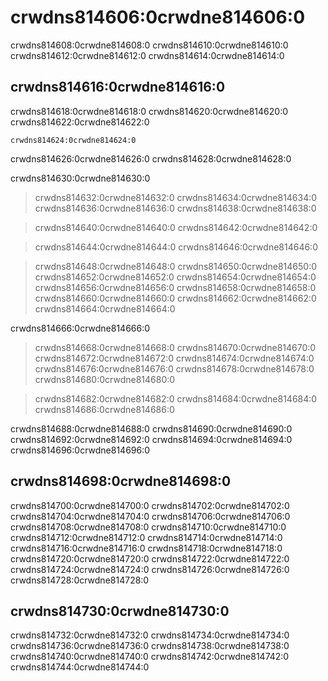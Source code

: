# crwdns814606:0crwdne814606:0

crwdns814608:0crwdne814608:0 crwdns814610:0crwdne814610:0 crwdns814612:0crwdne814612:0 crwdns814614:0crwdne814614:0

## crwdns814616:0crwdne814616:0

crwdns814618:0crwdne814618:0 crwdns814620:0crwdne814620:0 crwdns814622:0crwdne814622:0

```{figure} ../../figures/risk-matrix.png
crwdns814624:0crwdne814624:0
```

crwdns814626:0crwdne814626:0 crwdns814628:0crwdne814628:0

crwdns814630:0crwdne814630:0

> crwdns814632:0crwdne814632:0 crwdns814634:0crwdne814634:0 crwdns814636:0crwdne814636:0 crwdns814638:0crwdne814638:0

> crwdns814640:0crwdne814640:0 crwdns814642:0crwdne814642:0

> crwdns814644:0crwdne814644:0 crwdns814646:0crwdne814646:0

> crwdns814648:0crwdne814648:0 crwdns814650:0crwdne814650:0 crwdns814652:0crwdne814652:0
> crwdns814654:0crwdne814654:0 crwdns814656:0crwdne814656:0 crwdns814658:0crwdne814658:0 crwdns814660:0crwdne814660:0
> crwdns814662:0crwdne814662:0 crwdns814664:0crwdne814664:0

crwdns814666:0crwdne814666:0

> crwdns814668:0crwdne814668:0 crwdns814670:0crwdne814670:0 crwdns814672:0crwdne814672:0 crwdns814674:0crwdne814674:0 crwdns814676:0crwdne814676:0 crwdns814678:0crwdne814678:0 crwdns814680:0crwdne814680:0

> crwdns814682:0crwdne814682:0 crwdns814684:0crwdne814684:0 crwdns814686:0crwdne814686:0

crwdns814688:0crwdne814688:0 crwdns814690:0crwdne814690:0 crwdns814692:0crwdne814692:0 crwdns814694:0crwdne814694:0 crwdns814696:0crwdne814696:0

## crwdns814698:0crwdne814698:0

crwdns814700:0crwdne814700:0 crwdns814702:0crwdne814702:0 crwdns814704:0crwdne814704:0 crwdns814706:0crwdne814706:0 crwdns814708:0crwdne814708:0 crwdns814710:0crwdne814710:0 crwdns814712:0crwdne814712:0 crwdns814714:0crwdne814714:0 crwdns814716:0crwdne814716:0 crwdns814718:0crwdne814718:0 crwdns814720:0crwdne814720:0 crwdns814722:0crwdne814722:0 crwdns814724:0crwdne814724:0 crwdns814726:0crwdne814726:0 crwdns814728:0crwdne814728:0

## crwdns814730:0crwdne814730:0

crwdns814732:0crwdne814732:0 crwdns814734:0crwdne814734:0 crwdns814736:0crwdne814736:0 crwdns814738:0crwdne814738:0 crwdns814740:0crwdne814740:0 crwdns814742:0crwdne814742:0 crwdns814744:0crwdne814744:0
